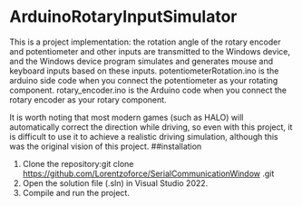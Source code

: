 # ArduinoRotaryInputSimulator
This is a project implementation: the rotation angle of the rotary encoder and potentiometer and other inputs are transmitted to the Windows device,
and the Windows device program simulates and generates mouse and keyboard inputs based on these inputs.
potentiometerRotation.ino is the arduino side code when you connect the potentiometer as your rotating component.
rotary_encoder.ino is the Arduino code when you connect the rotary encoder as your rotary component.

It is worth noting that most modern games (such as HALO) will automatically correct the direction while driving, 
so even with this project, it is difficult to use it to achieve a realistic driving simulation, although this was the original vision of this project.
##installation
1. Clone the repository:git clone https://github.com/Lorentzoforce/SerialCommunicationWindow .git
2. Open the solution file (.sln) in Visual Studio 2022.
3. Compile and run the project.
